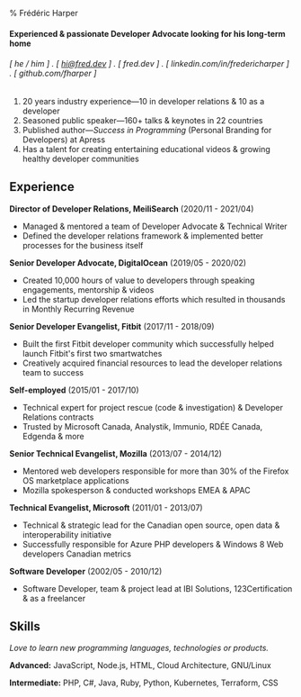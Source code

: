 % Frédéric Harper

#### Experienced & passionate Developer Advocate looking for his **long-term** home
###### [ he / him ] . [ hi@fred.dev ] . [ fred.dev ] . [ linkedin.com/in/fredericharper ] . [ github.com/fharper ]

1. 20 years industry experience—10 in developer relations & 10 as a developer
2. Seasoned public speaker—160+ talks & keynotes in 22 countries
3. Published author—*Success in Programming* (Personal Branding for Developers) at Apress
4. Has a talent for creating entertaining educational videos & growing healthy developer communities

Experience
----------
**Director of Developer Relations, MeiliSearch** (2020/11  -  2021/04)

- Managed & mentored a team of Developer Advocate & Technical Writer
- Defined the developer relations framework & implemented better processes for the business itself

**Senior Developer Advocate, DigitalOcean** (2019/05 - 2020/02)

- Created 10,000 hours of value to developers through speaking engagements, mentorship & videos
- Led the startup developer relations efforts which resulted in thousands in Monthly Recurring Revenue

**Senior Developer Evangelist, Fitbit** (2017/11 - 2018/09)

- Built the first Fitbit developer community which successfully helped launch Fitbit's first two smartwatches
- Creatively acquired financial resources to lead the developer relations team to success

**Self-employed** (2015/01 - 2017/10)

- Technical expert for project rescue (code & investigation) & Developer Relations contracts
- Trusted by Microsoft Canada, Analystik, Immunio, RDÉE Canada, Edgenda & more

**Senior Technical Evangelist, Mozilla** (2013/07 - 2014/12)

- Mentored web developers responsible for more than 30% of the Firefox OS marketplace applications
- Mozilla spokesperson & conducted workshops EMEA & APAC

**Technical Evangelist, Microsoft** (2011/01 - 2013/07)

- Technical & strategic lead for the Canadian open source, open data & interoperability initiative
- Successfully responsible for Azure PHP developers & Windows 8 Web developers Canadian metrics

**Software Developer** (2002/05 - 2010/12)

- Software Developer, team & project lead at IBI Solutions, 123Certification & as a freelancer

Skills
-----------
*Love to learn new programming languages, technologies or products.*

**Advanced:** JavaScript, Node.js, HTML, Cloud Architecture, GNU/Linux

**Intermediate:** PHP, C#, Java, Ruby, Python, Kubernetes, Terraform, CSS